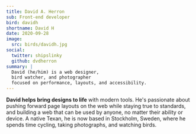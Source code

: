 ```yaml
---
title: David A. Herron
sub: Front-end developer
bird: davidh
shortname: David H
date: 2020-09-28
image:
  src: birds/davidh.jpg
social:
  twitter: shipslinky
  github: dvdherron
summary: |
  David (he/him) is a web designer,
  bird watcher, and photographer
  focused on performance, layouts, and accessibility.
---
```


**David helps bring designs to life** with modern tools. He's passionate about
pushing forward page layouts on the web while staying true to standards, and
building a web that can be used by anyone, no matter their ability or device. A
native Texan, he is now based in Stockholm, Sweden, where he spends time
cycling, taking photographs, and watching birds.
